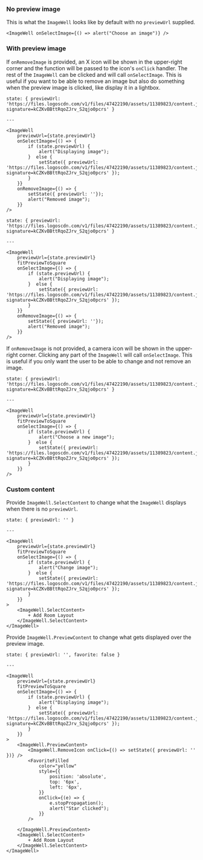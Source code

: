 ### No preview image

This is what the `ImageWell` looks like by default with no `previewUrl` supplied.

```react
<ImageWell onSelectImage={() => alert("Choose an image")} />
```

### With preview image

If `onRemoveImage` is provided, an X icon will be shown in the upper-right corner and the function will be passed to the icon's `onClick` handler. The rest of the `ImageWell` can be clicked and will call `onSelectImage`. This is useful if you want to be able to remove an image but also do something when the preview image is clicked, like display it in a lightbox.

```react
state: { previewUrl: 'https://files.logoscdn.com/v1/files/47422190/assets/11389823/content.jpg?signature=kCZKvBBttRqoZJrv_S2qjo0pcrs' }

---

<ImageWell
    previewUrl={state.previewUrl}
    onSelectImage={() => {
        if (state.previewUrl) {
            alert("Displaying image");
        }  else {
            setState({ previewUrl: 'https://files.logoscdn.com/v1/files/47422190/assets/11389823/content.jpg?signature=kCZKvBBttRqoZJrv_S2qjo0pcrs' });
        }
    }}
    onRemoveImage={() => {
        setState({ previewUrl: ''});
        alert("Removed image");
    }}
/>
```

```react
state: { previewUrl: 'https://files.logoscdn.com/v1/files/47422190/assets/11389823/content.jpg?signature=kCZKvBBttRqoZJrv_S2qjo0pcrs' }

---

<ImageWell
    previewUrl={state.previewUrl}
    fitPreviewToSquare
    onSelectImage={() => {
        if (state.previewUrl) {
            alert("Displaying image");
        }  else {
            setState({ previewUrl: 'https://files.logoscdn.com/v1/files/47422190/assets/11389823/content.jpg?signature=kCZKvBBttRqoZJrv_S2qjo0pcrs' });
        }
    }}
    onRemoveImage={() => {
        setState({ previewUrl: ''});
        alert("Removed image");
    }}
/>
```

If `onRemoveImage` is not provided, a camera icon will be shown in the upper-right corner. Clicking any part of the `ImageWell` will call `onSelectImage`. This is useful if you only want the user to be able to change and not remove an image.

```react
state: { previewUrl: 'https://files.logoscdn.com/v1/files/47422190/assets/11389823/content.jpg?signature=kCZKvBBttRqoZJrv_S2qjo0pcrs' }

---

<ImageWell
    previewUrl={state.previewUrl}
    fitPreviewToSquare
    onSelectImage={() => {
        if (state.previewUrl) {
            alert("Choose a new image");
        }  else {
            setState({ previewUrl: 'https://files.logoscdn.com/v1/files/47422190/assets/11389823/content.jpg?signature=kCZKvBBttRqoZJrv_S2qjo0pcrs' });
        }
    }}
/>
```

### Custom content

Provide `ImageWell.SelectContent` to change what the `ImageWell` displays when there is no `previewUrl`.

```react
state: { previewUrl: '' }

---

<ImageWell
    previewUrl={state.previewUrl}
    fitPreviewToSquare
    onSelectImage={() => {
        if (state.previewUrl) {
            alert("Change image");
        }  else {
            setState({ previewUrl: 'https://files.logoscdn.com/v1/files/47422190/assets/11389823/content.jpg?signature=kCZKvBBttRqoZJrv_S2qjo0pcrs' });
        }
    }}
>
    <ImageWell.SelectContent>
        + Add Room Layout
    </ImageWell.SelectContent>
</ImageWell>
```

Provide `ImageWell.PreviewContent` to change what gets displayed over the preview image.

```react
state: { previewUrl: '', favorite: false }

---

<ImageWell
    previewUrl={state.previewUrl}
    fitPreviewToSquare
    onSelectImage={() => {
        if (state.previewUrl) {
            alert("Displaying image");
        }  else {
            setState({ previewUrl: 'https://files.logoscdn.com/v1/files/47422190/assets/11389823/content.jpg?signature=kCZKvBBttRqoZJrv_S2qjo0pcrs' });
        }
    }}
>
    <ImageWell.PreviewContent>
        <ImageWell.RemoveIcon onClick={() => setState({ previewUrl: '' })} />
        <FavoriteFilled
            color="yellow"
            style={{
                position: 'absolute',
                top: '6px',
                left: '6px',
            }}
            onClick={(e) => {
                e.stopPropagation();
                alert("Star clicked");
            }}
        />

    </ImageWell.PreviewContent>
    <ImageWell.SelectContent>
        + Add Room Layout
    </ImageWell.SelectContent>
</ImageWell>
```
